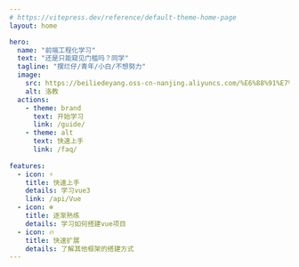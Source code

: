 ```yaml
--- 
# https://vitepress.dev/reference/default-theme-home-page
layout: home

hero:
  name: "前端工程化学习"
  text: "还是只能窥见门槛吗？同学"
  tagline: "摆烂仔/青年/小白/不想努力"
  image:
    src: https://beiliedeyang.oss-cn-nanjing.aliyuncs.com/%E6%88%91%E7%9A%84%E7%AB%99%E7%82%B9%E5%9B%BE%E7%89%87/%E6%88%91%E7%9A%84%E5%AD%A6%E4%B9%A0%E7%AB%99%E7%82%B9%E5%A4%B4%E5%83%8F.png
    alt: 洛教
  actions:
    - theme: brand
      text: 开始学习
      link: /guide/
    - theme: alt
      text: 快速上手
      link: /faq/
      
features:
  - icon: ⚡
    title: 快速上手
    details: 学习vue3
    link: /api/Vue
  - icon: ❄️
    title: 逐渐熟练
    details: 学习如何搭建vue项目
  - icon: 🔥
    title: 快速扩展
    details: 了解其他框架的搭建方式
---
```

